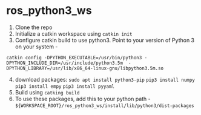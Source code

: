 # ros_python3_ws

1. Clone the repo
2. Initialize a catkin workspace using ```catkin init```
3. Configure catkin build to use python3. Point to your version of Python 3 on your system - 
```
catkin config -DPYTHON_EXECUTABLE=/usr/bin/python3 -DPYTHON_INCLUDE_DIR=/usr/include/python3.5m  -DPYTHON_LIBRARY=/usr/lib/x86_64-linux-gnu/libpython3.5m.so
```
4. download packages:
```sudo apt install python3-pip```
```pip3 install numpy```   
```pip3 install empy```
```pip3 install pyyaml```
5. Build using ```catking build```
6. To use these packages, add this to your python path - ```${WORKSPACE_ROOT}/ros_python3_ws/install/lib/python3/dist-packages```
